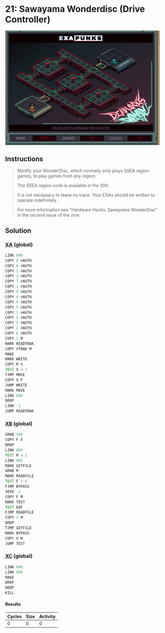 # 21: Sawayama Wonderdisc (Drive Controller)

<div align="center"><img src="EXAPUNKS - Deadlock's Domain (deadlock, 2023-05-19-15-18-57).gif" /></div>

## Instructions
> Modify your WonderDisc, which normally only plays SSEA region games, to play games from any region.
> 
> The SSEA region code is available in file 300.
> 
> It is not necessary to leave no trace. Your EXAs should be written to operate indefinitely.
> 
> For more information see "Hardware Hacks: Sawayama WonderDisc" in the second issue of the zine.

## Solution

### [XA](XA.exa) (global)
```asm
LINK 800
COPY 8 #AUTH
COPY 0 #AUTH
COPY 3 #AUTH
COPY 2 #AUTH
COPY 7 #AUTH
COPY 1 #AUTH
COPY 0 #AUTH
COPY 4 #AUTH
COPY 9 #AUTH
COPY 5 #AUTH
COPY 1 #AUTH
COPY 2 #AUTH
COPY 5 #AUTH
COPY 2 #AUTH
COPY 6 #AUTH
COPY 1 M
MARK READTRAK
COPY #TRAK M
MAKE
MARK WRITE
COPY M X
TEST X = 1
TJMP MOVE
COPY X F
JUMP WRITE
MARK MOVE
LINK 800
DROP
LINK -1
JUMP READTRAK
```

### [XB](XB.exa) (global)
```asm
GRAB 300
COPY F X
DROP
LINK 800
TEST M = 1
LINK 801
MARK GETFILE
GRAB M
MARK READFILE
TEST F > 0
FJMP BYPASS
SEEK -1
COPY F M
MARK TEST
TEST EOF
FJMP READFILE
COPY 1 M
DROP
TJMP GETFILE
MARK BYPASS
COPY X M
JUMP TEST
```

### [XC](XC.exa) (global)
```asm
LINK 800
LINK 800
MAKE
DROP
NOOP
KILL
```

#### Results
| Cycles | Size | Activity |
|--------|------|----------|
| 0      | 0    | 0        |
